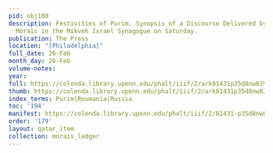 ```yaml
---
pid: obj180
description: Festivities of Purim. Synopsis of a Discourse Delivered by the Rev. S.
  Morais in the Mikveh Israel Synagogue on Saturday.
publication: The Press
location: "[Philadelphia]"
full_date: 26-Feb
month_day: 26-Feb
volume-notes:
year:
full: https://colenda.library.upenn.edu/phalt/iiif/2/ark81431p35d8nw83%2FSHA256E-s7547041--4f261bc5db92de997ff24361c0a014d0faf56bd128150b3dd2a8ff3afe72e74a.jpeg/full/3500,/0/default.jpg
thumb: https://colenda.library.upenn.edu/phalt/iiif/2/ark81431p35d8nw83%2FSHA256E-s7547041--4f261bc5db92de997ff24361c0a014d0faf56bd128150b3dd2a8ff3afe72e74a.jpeg/full/!200,200/0/default.jpg
index_terms: Purim|Roumania|Russia
toc: '194'
manifest: https://colenda.library.upenn.edu/phalt/iiif/2/81431-p35d8nw83/manifest
order: '179'
layout: qatar_item
collection: morais_ledger
---
```

